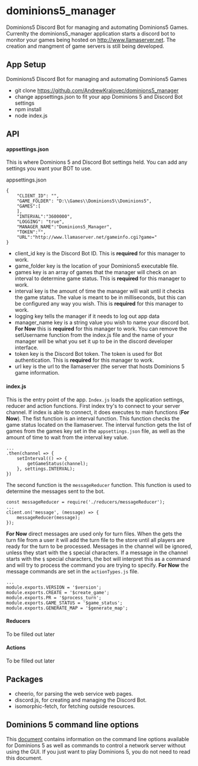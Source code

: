 # dominions5_manager
Dominions5 Discord Bot for managing and automating Dominions5 Games. Currenlty the dominions5_manager application starts a discord bot to monitor your games being hosted on http://www.llamaserver.net. The creation and mangment of game servers is still being developed. 

## App Setup
Dominions5 Discord Bot for managing and automating Dominions5 Games


 * git clone https://github.com/AndrewKralovec/dominions5_manager
 * change appsettings.json to fit your app Dominions 5 and Discord Bot settings
 * npm install
 * node index.js 

## API

#### appsettings.json

This is where Dominions 5 and Discord Bot settings held. You can add any settings you want your BOT to use. 

appsettings.json
```
{
    "CLIENT_ID": "",
    "GAME_FOLDER": "D:\\Games\\Dominions5\\Dominions5",
    "GAMES":[
    ], 
    "INTERVAL":"3600000",     
    "LOGGING": "true",
    "MANAGER_NAME":"Dominions5_Manager", 
    "TOKEN":"",
    "URL":"http://www.llamaserver.net/gameinfo.cgi?game="
}
```
 * client_id key is the Discord Bot ID. This is **required** for this manager to work. 
 * game_folder key is the location of your Dominions5 executable file. 
 * games key is an array of games that the manager will check on an interval to determine game status. This is **required** for this manager to work. 
 * interval key is the amount of time the manager will wait until it checks the game status. The value is meant to be in milliseconds, but this can be configured any way you wish. This is **required** for this manager to work. 
 * logging key tells the manager if it needs to log out app data 
 * manager_name key is a string value you wish to name your discord bot.  **For Now** this is **required** for this manager to work. You can remove the setUsername function from the index.js file and the name of your manager will be what you set it up to be in the discord developer interface. 
 * token key is the Discord Bot token. The token is used for Bot authentication. This is **required** for this manager to work. 
 * url key is the url to the llamaserver (the server that hosts Dominions 5 game information. 

#### index.js

This is the entry point of the app. `Index.js` loads the application settings, reducer and action functions. First index try's to connect to your server channel.  If index is able to connect, it does executes to main functions (**For Now**). The fist function is an interval function. This function checks the game status located on the llamaserver. The interval function gets the list of games from the games key set in the `appsettings.json` file, as well as the amount of time to wait from the interval key value. 
```
... 
.then(channel => {
    setInterval(() => {
        getGameStatus(channel); 
    }, settings.INTERVAL);
})
```
The second function is the `messageReducer` function. This function is used to determine the messages sent to the bot.
```
const messageReducer = require('./reducers/messageReducer');
...
client.on('message', (message) => {
    messageReducer(message); 
});
```
**For Now** direct messages are used only for turn files. When the gets the turn file from a user it will add the turn file to the store until all players are ready for the turn to be processed. Messages in the channel will be ignored, unless they start with the `$` special characters. If a message in the channel starts with the `$` special characters, the bot will interpret this as a command and will try to process the command you are trying to specify. **For Now** the message commands are set in the `actionTypes.js` file. 
```
...
module.exports.VERSION = '$version';
module.exports.CREATE = '$create_game';
module.exports.PR = '$process_turn';
module.exports.GAME_STATUS = '$game_status';
module.exports.GENERATE_MAP = '$generate_map';
```

#### Reducers 
To be filled out later 
#### Actions 
To be filled out later 

## Packages 
 * cheerio, for parsing the web service web pages. 
 * discord.js, for creating and managing the Discord Bot. 
 * isomorphic-fetch, for fetching outside resources.  

## Dominions 5 command line options

This [document](http://www.illwinter.com/dom5/techmanual.html#network-options) contains information on the command line options available for Dominions 5 as well as commands to control a network server without using the GUI. If you just want to play Dominions 5, you do not need to read this document.




